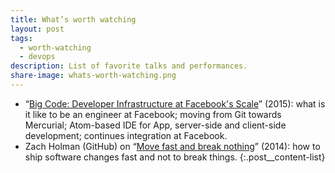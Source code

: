 ```yaml
---
title: What’s worth watching
layout: post
tags:
  - worth-watching
  - devops
description: List of favorite talks and performances.
share-image: whats-worth-watching.png
---
```


- “[Big Code: Developer Infrastructure at Facebook's Scale](https://www.youtube.com/watch?v=X0VH78ye4yY)” (2015): what is it like to be an engineer at Facebook; moving from Git towards Mercurial; Atom-based IDE for App, server-side and client-side development; continues integration at Facebook.
- Zach Holman (GitHub) on “[Move fast and break nothing](http://www.bbc.co.uk/academy/technology/article/art20150206154333467)” (2014): how to ship software changes fast and not to break things.
{:.post__content-list}
